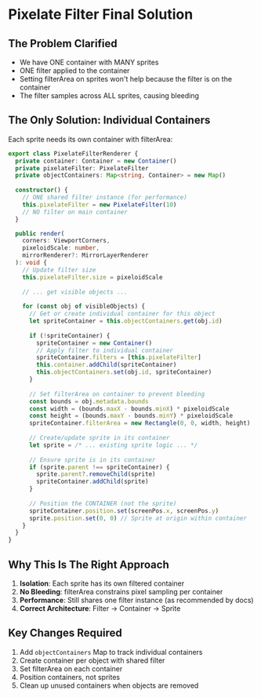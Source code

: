 # Pixelate Filter Final Solution

## The Problem Clarified
- We have ONE container with MANY sprites
- ONE filter applied to the container
- Setting filterArea on sprites won't help because the filter is on the container
- The filter samples across ALL sprites, causing bleeding

## The Only Solution: Individual Containers

Each sprite needs its own container with filterArea:

```typescript
export class PixelateFilterRenderer {
  private container: Container = new Container()
  private pixelateFilter: PixelateFilter
  private objectContainers: Map<string, Container> = new Map()
  
  constructor() {
    // ONE shared filter instance (for performance)
    this.pixelateFilter = new PixelateFilter(10)
    // NO filter on main container
  }

  public render(
    corners: ViewportCorners,
    pixeloidScale: number,
    mirrorRenderer?: MirrorLayerRenderer
  ): void {
    // Update filter size
    this.pixelateFilter.size = pixeloidScale
    
    // ... get visible objects ...
    
    for (const obj of visibleObjects) {
      // Get or create individual container for this object
      let spriteContainer = this.objectContainers.get(obj.id)
      
      if (!spriteContainer) {
        spriteContainer = new Container()
        // Apply filter to individual container
        spriteContainer.filters = [this.pixelateFilter]
        this.container.addChild(spriteContainer)
        this.objectContainers.set(obj.id, spriteContainer)
      }
      
      // Set filterArea on container to prevent bleeding
      const bounds = obj.metadata.bounds
      const width = (bounds.maxX - bounds.minX) * pixeloidScale
      const height = (bounds.maxY - bounds.minY) * pixeloidScale
      spriteContainer.filterArea = new Rectangle(0, 0, width, height)
      
      // Create/update sprite in its container
      let sprite = /* ... existing sprite logic ... */
      
      // Ensure sprite is in its container
      if (sprite.parent !== spriteContainer) {
        sprite.parent?.removeChild(sprite)
        spriteContainer.addChild(sprite)
      }
      
      // Position the CONTAINER (not the sprite)
      spriteContainer.position.set(screenPos.x, screenPos.y)
      sprite.position.set(0, 0) // Sprite at origin within container
    }
  }
}
```

## Why This Is The Right Approach

1. **Isolation**: Each sprite has its own filtered container
2. **No Bleeding**: filterArea constrains pixel sampling per container
3. **Performance**: Still shares one filter instance (as recommended by docs)
4. **Correct Architecture**: Filter → Container → Sprite

## Key Changes Required
1. Add `objectContainers` Map to track individual containers
2. Create container per object with shared filter
3. Set filterArea on each container
4. Position containers, not sprites
5. Clean up unused containers when objects are removed